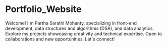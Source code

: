 # Portfolio_Website
Welcome! I'm Partha Sarathi Mohanty, specializing in front-end development, data structures and algorithms (DSA), and data analytics. Explore my projects showcasing creativity and technical expertise. Open to collaborations and new opportunities. Let's connect!
